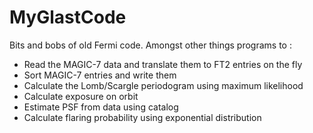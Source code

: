 # MyGlastCode
 Bits and bobs of old Fermi code. Amongst other things programs to :
 - Read the MAGIC-7 data and translate them to FT2 entries on the fly
 - Sort MAGIC-7 entries and write them
 - Calculate the Lomb/Scargle periodogram using maximum likelihood
 - Calculate exposure on orbit
 - Estimate PSF from data using catalog
 - Calculate flaring probability using exponential distribution
